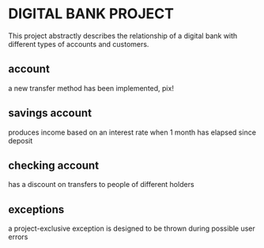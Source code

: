 # DIGITAL BANK PROJECT
This project abstractly describes the relationship of a digital bank with different types of accounts and customers.

## account
a new transfer method has been implemented, pix!

## savings account
produces income based on an interest rate when 1 month has elapsed since deposit

## checking account
has a discount on transfers to people of different holders

## exceptions
a project-exclusive exception is designed to be thrown during possible user errors
